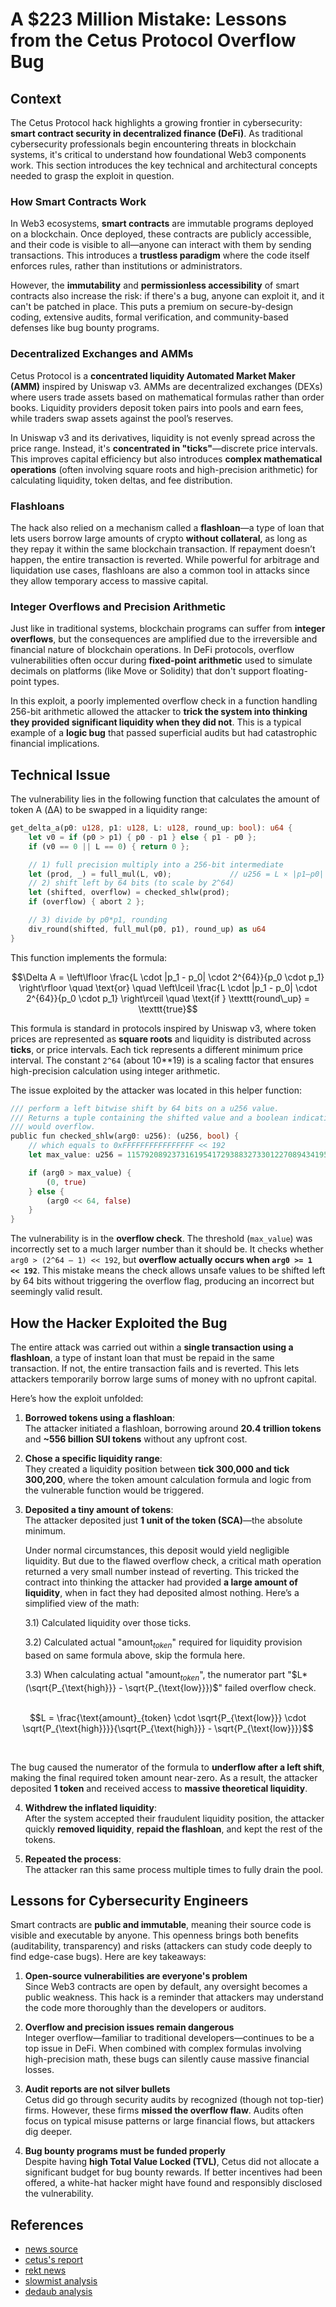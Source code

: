 # A $223 Million Mistake: Lessons from the Cetus Protocol Overflow Bug

## Context

The Cetus Protocol hack highlights a growing frontier in cybersecurity: **smart contract security in decentralized finance (DeFi)**. As traditional cybersecurity professionals begin encountering threats in blockchain systems, it's critical to understand how foundational Web3 components work. This section introduces the key technical and architectural concepts needed to grasp the exploit in question.

### How Smart Contracts Work

In Web3 ecosystems, **smart contracts** are immutable programs deployed on a blockchain. Once deployed, these contracts are publicly accessible, and their code is visible to all—anyone can interact with them by sending transactions. This introduces a **trustless paradigm** where the code itself enforces rules, rather than institutions or administrators.

However, the **immutability** and **permissionless accessibility** of smart contracts also increase the risk: if there's a bug, anyone can exploit it, and it can't be patched in place. This puts a premium on secure-by-design coding, extensive audits, formal verification, and community-based defenses like bug bounty programs.

### Decentralized Exchanges and AMMs

Cetus Protocol is a **concentrated liquidity Automated Market Maker (AMM)** inspired by Uniswap v3. AMMs are decentralized exchanges (DEXs) where users trade assets based on mathematical formulas rather than order books. Liquidity providers deposit token pairs into pools and earn fees, while traders swap assets against the pool’s reserves.

In Uniswap v3 and its derivatives, liquidity is not evenly spread across the price range. Instead, it's **concentrated in "ticks"**—discrete price intervals. This improves capital efficiency but also introduces **complex mathematical operations** (often involving square roots and high-precision arithmetic) for calculating liquidity, token deltas, and fee distribution.

### Flashloans

The hack also relied on a mechanism called a **flashloan**—a type of loan that lets users borrow large amounts of crypto **without collateral**, as long as they repay it within the same blockchain transaction. If repayment doesn’t happen, the entire transaction is reverted. While powerful for arbitrage and liquidation use cases, flashloans are also a common tool in attacks since they allow temporary access to massive capital.

### Integer Overflows and Precision Arithmetic

Just like in traditional systems, blockchain programs can suffer from **integer overflows**, but the consequences are amplified due to the irreversible and financial nature of blockchain operations. In DeFi protocols, overflow vulnerabilities often occur during **fixed-point arithmetic** used to simulate decimals on platforms (like Move or Solidity) that don't support floating-point types.

In this exploit, a poorly implemented overflow check in a function handling 256-bit arithmetic allowed the attacker to **trick the system into thinking they provided significant liquidity when they did not**. This is a typical example of a **logic bug** that passed superficial audits but had catastrophic financial implications.

## Technical Issue

The vulnerability lies in the following function that calculates the amount of token A (ΔA) to be swapped in a liquidity range:
```rust
get_delta_a(p0: u128, p1: u128, L: u128, round_up: bool): u64 {
    let v0 = if (p0 > p1) { p0 - p1 } else { p1 - p0 };
    if (v0 == 0 || L == 0) { return 0 };

    // 1) full precision multiply into a 256-bit intermediate
    let (prod, _) = full_mul(L, v0);             // u256 = L × |p1–p0|
    // 2) shift left by 64 bits (to scale by 2^64)
    let (shifted, overflow) = checked_shlw(prod);
    if (overflow) { abort 2 };

    // 3) divide by p0*p1, rounding
    div_round(shifted, full_mul(p0, p1), round_up) as u64
}
```

This function implements the formula:

```math
\Delta A = \left\lfloor \frac{L \cdot |p_1 - p_0| \cdot 2^{64}}{p_0 \cdot p_1} \right\rfloor 
\quad \text{or} \quad 
\left\lceil \frac{L \cdot |p_1 - p_0| \cdot 2^{64}}{p_0 \cdot p_1} \right\rceil 
\quad \text{if } \texttt{round\_up} = \texttt{true}
```

This formula is standard in protocols inspired by Uniswap v3, where token prices are represented as **square roots** and liquidity is distributed across **ticks**, or price intervals. Each tick represents a different minimum price interval. The constant `2^64` (about 10**19)  is a scaling factor that ensures high-precision calculation using integer arithmetic.

The issue exploited by the attacker was located in this helper function:

```rust
/// perform a left bitwise shift by 64 bits on a u256 value. 
/// Returns a tuple containing the shifted value and a boolean indicating if the operation 
/// would overflow.
public fun checked_shlw(arg0: u256): (u256, bool) {
    // which equals to 0xFFFFFFFFFFFFFFFF << 192
    let max_value: u256 = 115792089237316195417293883273301227089434195242432897623355228563449095127040; 

    if (arg0 > max_value) {
        (0, true)
    } else {
        (arg0 << 64, false)
    }
}
```
The vulnerability is in the **overflow check**. The threshold (`max_value`) was incorrectly set to a much larger number than it should be. It checks whether `arg0 > (2^64 – 1) << 192`, but **overflow actually occurs when `arg0 >= 1 << 192`**. This mistake means the check allows unsafe values to be shifted left by 64 bits without triggering the overflow flag, producing an incorrect but seemingly valid result.

## How the Hacker Exploited the Bug

The entire attack was carried out within a **single transaction using a flashloan**, a type of instant loan that must be repaid in the same transaction. If not, the entire transaction fails and is reverted. This lets attackers temporarily borrow large sums of money with no upfront capital.

Here’s how the exploit unfolded:

1)   **Borrowed tokens using a flashloan**:  
    The attacker initiated a flashloan, borrowing around **20.4 trillion tokens** and **~556 billion SUI tokens** without any upfront cost.
    
2)   **Chose a specific liquidity range**:  
    They created a liquidity position between **tick 300,000 and tick 300,200**, where the token amount calculation formula and logic from the vulnerable function would be triggered.
    
3)  **Deposited a tiny amount of tokens**:  
    The attacker deposited just **1 unit of the token (SCA)**—the absolute minimum.
    
	Under normal circumstances, this deposit would yield negligible liquidity. But due to the flawed overflow check, a critical math operation returned a very small number instead of reverting. This tricked the contract into thinking the attacker had provided **a large amount of liquidity**, when in fact they had deposited almost nothing. Here’s a simplified view of the math:

    3.1) Calculated liquidity over those ticks.
  
    3.2) Calculated actual "$`\text{amount}_{token}`$" required for liquidity provision based on same formula above, skip the formula here.
  
    3.3) When calculating actual "$`\text{amount}_{token}`$", the numerator part "$`L*(\sqrt{P_{\text{high}}} - \sqrt{P_{\text{low}}})`$" failed overflow check. <br><br>
 ```math
 L = \frac{\text{amount}_{token} \cdot \sqrt{P_{\text{low}}} \cdot \sqrt{P_{\text{high}}}}{\sqrt{P_{\text{high}}} - \sqrt{P_{\text{low}}}}
 ```
<br>
     

The bug caused the numerator of the formula to **underflow after a left shift**, making the final required token amount near-zero. As a result, the attacker deposited **1 token** and received access to **massive theoretical liquidity**.

4. **Withdrew the inflated liquidity**:  
After the system accepted their fraudulent liquidity position, the attacker quickly **removed liquidity**, **repaid the flashloan**, and kept the rest of the tokens.

5. **Repeated the process**:  
The attacker ran this same process multiple times to fully drain the pool.

## Lessons for Cybersecurity Engineers


Smart contracts are **public and immutable**, meaning their source code is visible and executable by anyone. This openness brings both benefits (auditability, transparency) and risks (attackers can study code deeply to find edge-case bugs). Here are key takeaways:

1.  **Open-source vulnerabilities are everyone's problem**  
    Since Web3 contracts are open by default, any oversight becomes a public weakness. This hack is a reminder that attackers may understand the code more thoroughly than the developers or auditors.
    
2.  **Overflow and precision issues remain dangerous**  
    Integer overflow—familiar to traditional developers—continues to be a top issue in DeFi. When combined with complex formulas involving high-precision math, these bugs can silently cause massive financial losses.
    
3.  **Audit reports are not silver bullets**  
    Cetus did go through security audits by recognized (though not top-tier) firms. However, these firms **missed the overflow flaw**. Audits often focus on typical misuse patterns or large financial flows, but attackers dig deeper.
    
4.  **Bug bounty programs must be funded properly**  
    Despite having **high Total Value Locked (TVL)**, Cetus did not allocate a significant budget for bug bounty rewards. If better incentives had been offered, a white-hat hacker might have found and responsibly disclosed the vulnerability.


## References
- [news source](https://www.securityweek.com/223-million-stolen-in-cetus-protocol-hack/)
-  [cetus's report](https://cetusprotocol.notion.site/Cetus-Incident-Report-May-22-2025-Attack-Disclosure-1ff1dbf3ac8680d7a98de6158597d416)
- [rekt news](https://rekt.news/cetus-rekt)
- [slowmist analysis](https://slowmist.medium.com/slowmist-analysis-of-the-230-million-cetus-hack-ee569af040f2)
- [dedaub analysis](https://dedaub.com/blog/the-cetus-amm-200m-hack-how-a-flawed-overflow-check-led-to-catastrophic-loss/)

